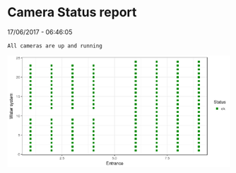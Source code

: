 Camera Status report
================
17/06/2017 - 06:46:05

    All cameras are up and running

![](camreport_files/figure-markdown_github/unnamed-chunk-2-1.png)
